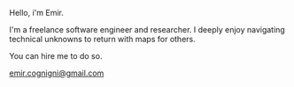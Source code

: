 Hello, i'm Emir.

I'm a freelance software engineer and researcher.
I deeply enjoy navigating technical unknowns to return with maps for others.

You can hire me to do so.

emir.cognigni@gmail.com
